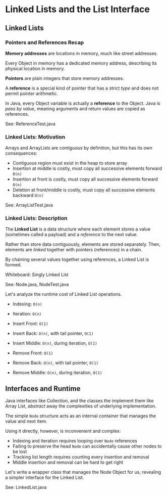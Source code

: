# Linked Lists and the List Interface

## Linked Lists

### Pointers and References Recap

**Memory addresses** are locations in memory, much like street addresses.

Every Object in memory has a dedicated memory address,
describing its physical location in memory.

**Pointers** are plain integers that store memory addresses.

A **reference** is a special kind of pointer that has a strict *type*
and does not permit pointer arithmetic.

In Java, every Object variable is actually a **reference** to the Object.
Java is *pass by value*, meaning arguments and return values are copied as references.

See: ReferenceTest.java

### Linked Lists: Motivation

Arrays and ArrayLists are *contiguous* by definition,
but this has its own consequences:

  - Contiguous region must exist in the heap to store array
  - Insertion at middle is costly, must copy all successive elements forward `O(n)`
  - Insertion at front is costly, must copy all successive elements forward `O(n)`
  - Deletion at front/middle is costly, must copy all successive elements backward `O(n)`
  
See: ArrayListTest.java

### Linked Lists: Description

The **Linked List** is a data structure where each element stores a value
(sometimes called a payload) and a *reference* to the next value.

Rather than store data contiguously, elements are stored separately.
Then, elements are *linked* together with pointers (references) in a chain.

By chaining several values together using references, a Linked List is formed.

Whiteboard: Singly Linked List

See: Node.java, NodeTest.java

Let's analyze the runtime cost of Linked List operations.

  - Indexing: `O(n)`
  - Iteration: `O(n)`

  - Insert Front: `O(1)`
  - Insert Back: `O(n)`, with tail pointer, `O(1)`
  - Insert Middle: `O(n)`, during iteration, `O(1)`

  - Remove Front: `O(1)`
  - Remove Back: `O(n)`, with tail pointer, `O(1)`
  - Remove Middle: `O(n)`, during iteration, `O(1)`

## Interfaces and Runtime

Java interfaces like Collection, and the classes the implement them like Array List,
*abstract* away the complexities of underlying implementation.

The simple `Node` structure acts as an internal container that manages the value and next item.

Using it directly, however, is inconvenient and complex:

  - Indexing and iteration requires looping over `Node` references
  - Failing to preserve the head `Node` can accidentally cause other nodes to be lost
  - Tracking list length requires counting every insertion and removal
  - Middle insertion and removal can be hard to get right

Let's write a wrapper class that manages the Node Object for us,
revealing a simpler interface for the Linked List.

See: LinkedList.java
